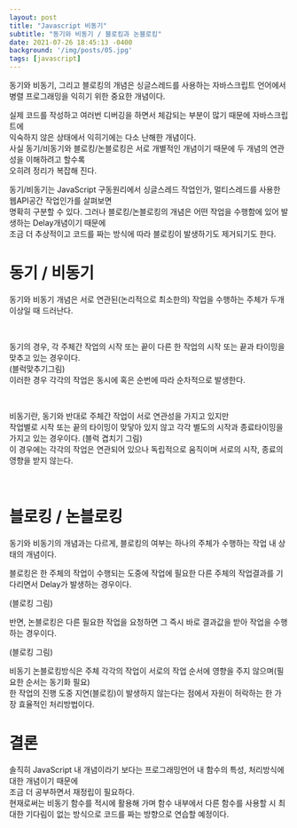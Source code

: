 ```yaml
---
layout: post
title: "Javascript 비동기"
subtitle: "동기와 비동기 / 블로킹과 논블로킹"
date: 2021-07-26 18:45:13 -0400
background: '/img/posts/05.jpg'
tags: [javascript]
---
```

동기와 비동기, 그리고 블로킹의 개념은 싱글스레드를 사용하는 자바스크립트 언어에서    
병렬 프로그래밍을 익히기 위한 중요한 개념이다.

실제 코드를 작성하고 여러번 디버깅을 하면서 체감되는 부분이 많기 때문에 자바스크립트에    
익숙하지 않은 상태에서 익히기에는 다소 난해한 개념이다.     
사실 동기/비동기와 블로킹/논블로킹은 서로 개별적인 개념이기 때문에 두 개념의 연관성을 이해하려고 할수록       
오히려 정리가 복잡해 진다.   

동기/비동기는 JavaScript 구동원리에서 싱글스레드 작업인가, 멀티스레드를 사용한 웹API공간 작업인가를 살펴보면    
명확히 구분할 수 있다. 그러나 블로킹/논블로킹의 개념은 어떤 작업을 수행함에 있어 발생하는 Delay개념이기 때문에   
조금 더 추상적이고 코드를 짜는 방식에 따라 블로킹이 발생하기도 제거되기도 한다.


# 동기 / 비동기

동기와 비동기 개념은 서로 연관된(논리적으로 최소한의) 작업을 수행하는 주체가 두개 이상일 때 드러난다.   

<br>

동기의 경우, 각 주체간 작업의 시작 또는 끝이 다른 한 작업의 시작 또는 끝과 타이밍을 맞추고 있는 경우이다.    
(블럭맞추기그림)   
이러한 경우 각각의 작업은 동시에 혹은 순번에 따라 순차적으로 발생한다.   

<br>

비동기란, 동기와 반대로 주체간 작업이 서로 연관성을 가지고 있지만   
작업별로 시작 또는 끝의 타이밍이 맞닿아 있지 않고 각각 별도의 시작과 종료타이밍을 가지고 있는 경우이다.
(블럭 겹치기 그림)   
이 경우에는 각각의 작업은 연관되어 있으나 독립적으로 움직이며 서로의 시작, 종료의 영향을 받지 않는다.

<br>

# 블로킹 / 논블로킹

동기와 비동기의 개념과는 다르게, 블로킹의 여부는 하나의 주체가 수행하는 작업 내 상태의 개념이다.

블로킹은 한 주체의 작업이 수행되는 도중에 작업에 필요한 다른 주체의 작업결과를 기다리면서 Delay가 발생하는 경우이다.  

(블로킹 그림)


반면, 논블로킹은 다른 필요한 작업을 요청하면 그 즉시 바로 결과값을 받아 작업을 수행하는 경우이다.

(블로킹 그림)

비동기 논블로킹방식은 주체 각각의 작업이 서로의 작업 순서에 영향을 주지 않으며(필요한 순서는 동기화 필요)   
한 작업의 진행 도중 지연(블로킹)이 발생하지 않는다는 점에서 자원이 허락하는 한 가장 효율적인 처리방법이다.

# 결론
솔직히 JavaScript 내 개념이라기 보다는 프로그래밍언어 내 함수의 특성, 처리방식에 대한 개념이기 때문에   
조금 더 공부하면서 재정립이 필요하다.    
현재로써는 비동기 함수를 적시에 활용해 가며 함수 내부에서 다른 함수를 사용할 시 최대한 기다림이 없는 방식으로
코드를 짜는 방향으로 연습할 예정이다.
